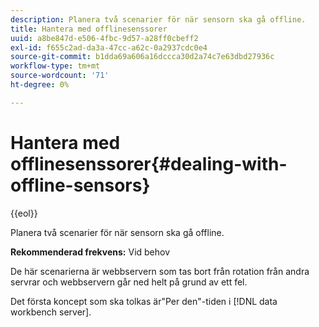 ```yaml
---
description: Planera två scenarier för när sensorn ska gå offline.
title: Hantera med offlinesenssorer
uuid: a8be847d-e506-4fbc-9d57-a28ff0cbeff2
exl-id: f655c2ad-da3a-47cc-a62c-0a2937cdc0e4
source-git-commit: b1dda69a606a16dccca30d2a74c7e63dbd27936c
workflow-type: tm+mt
source-wordcount: '71'
ht-degree: 0%

---
```


# Hantera med offlinesenssorer{#dealing-with-offline-sensors}

{{eol}}

Planera två scenarier för när sensorn ska gå offline.

**Rekommenderad frekvens:** Vid behov

De här scenarierna är webbservern som tas bort från rotation från andra servrar och webbservern går ned helt på grund av ett fel.

Det första koncept som ska tolkas är&quot;Per den&quot;-tiden i [!DNL data workbench server].
